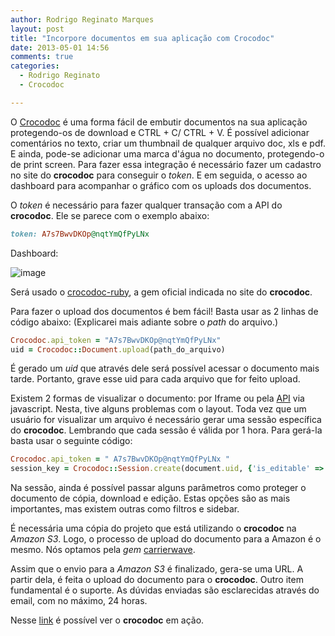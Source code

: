 ```yaml
---
author: Rodrigo Reginato Marques
layout: post
title: "Incorpore documentos em sua aplicação com Crocodoc"
date: 2013-05-01 14:56
comments: true
categories: 
  - Rodrigo Reginato
  - Crocodoc

---
```


O [Crocodoc](https://crocodoc.com/) é uma forma fácil de embutir documentos na sua aplicação protegendo-os de download e CTRL + C/ CTRL + V. É possível adicionar comentários no texto, criar um thumbnail de qualquer arquivo doc, xls e pdf. E ainda, pode-se adicionar uma marca d'água no documento, protegendo-o de print screen.
Para fazer essa integração é necessário fazer um cadastro no site do **crocodoc** para conseguir o _token_. E em seguida, o acesso ao dashboard para acompanhar o gráfico com os uploads dos documentos.

O _token_ é necessário para fazer qualquer transação com a API do **crocodoc**. Ele se parece com o exemplo abaixo:

```ruby
token: A7s7BwvDKOp@nqtYmQfPyLNx
```

<!-- more -->


Dashboard:

![image](/images/posts/2013-05-02/crocodoc_dashboard.jpg)

Será usado o [crocodoc-ruby](https://github.com/crocodoc/crocodoc-ruby), a gem oficial indicada no site do **crocodoc**.

Para fazer o upload dos documentos é bem fácil! Basta usar as 2 linhas de código abaixo: (Explicarei mais adiante sobre o _path_ do arquivo.)

```ruby
Crocodoc.api_token = "A7s7BwvDKOp@nqtYmQfPyLNx"
uid = Crocodoc::Document.upload(path_do_arquivo)
```

É gerado um _uid_ que através dele será possível acessar o documento mais tarde. Portanto, grave esse uid para cada arquivo que for feito upload.

Existem 2 formas de visualizar o documento: por Iframe ou pela [API](https://crocodoc.com/docs/js-intro/) via javascript. Nesta, tive alguns problemas com o layout. Toda vez que um usuário for visualizar um arquivo é necessário gerar uma sessão específica do **crocodoc**. Lembrando que cada sessão é válida por 1 hora. Para gerá-la basta usar o seguinte código:

```ruby
Crocodoc.api_token = " A7s7BwvDKOp@nqtYmQfPyLNx "
session_key = Crocodoc::Session.create(document.uid, {'is_editable' => false, 'is_downloadable' => false, 'is_copyprotected' => true})
```

Na sessão, ainda é possível passar alguns parâmetros como proteger o documento de cópia, download e edição. Estas opções são as mais importantes, mas existem outras como filtros e sidebar.

É necessária uma cópia do projeto que está utilizando o **crocodoc** na _Amazon S3_. 
Logo, o processo de upload do documento para a Amazon é o mesmo. Nós optamos pela _gem_ [carrierwave](https://github.com/jnicklas/carrierwave).

Assim que o envio para a _Amazon S3_ é finalizado, gera-se uma URL. A partir dela, é feita o upload do documento para o **crocodoc**. Outro item fundamental é o suporte. As dúvidas enviadas são esclarecidas através do email, com no máximo, 24 horas. 


Nesse [link](https://crocodoc.com/see-it-in-action/) é possível ver o **crocodoc** em ação.
